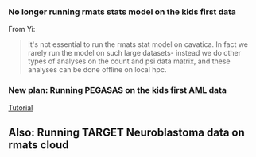 ### No longer running rmats stats model on the kids first data 

From Yi: 
> It's not essential to run the rmats stat model on cavatica.  In fact we rarely run the model on such large datasets- instead we do other types of analyses on the count and psi data matrix, and these analyses can be done offline on local hpc.

### New plan: Running PEGASAS on the kids first AML data

[Tutorial](https://github.com/Xinglab/PEGASAS)  


## Also: Running TARGET Neuroblastoma data on rmats cloud
